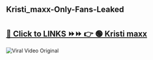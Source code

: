 
 ## Kristi_maxx-Only-Fans-Leaked

# <h2><a href="https://clipsfans.com/Kristi_maxx&ref=git">🔗 Click to LINKS ⏩⏩ 👉 🟢 Kristi maxx </a></h2>

<a href="https://clipsfans.com/Kristi_maxx&ref=git" rel="nofollow" data-target="animated-image.originalLink"><img src="https://i.ibb.co.com/xMMVF88/686577567.gif" alt="Viral Video Original" style="max-width: 100%; display: inline-block;" data-target="animated-image.originalImage"></a>
